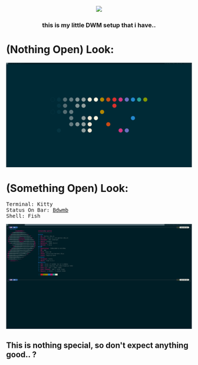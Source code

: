<p align="center">
<img src="https://user-images.githubusercontent.com/71613062/123562468-7acd1f80-d79e-11eb-9ca3-6ee2f67fc0c0.png" width="80%">
</p>

<h3 align="center">this is my little DWM setup that i have..</h3>

<h1>(Nothing Open) Look:</h1>
<img align="center" src="/screenshots/LAF/nothingopen1.jpg">

<h1>(Something Open) Look:</h1> 
<pre>
Terminal: Kitty
Status On Bar: <a href="https://ari-web.xyz/gh/bdwmb">Bdwmb</a>
Shell: Fish
</pre>
<img src="/screenshots/LAF/somethingopen1.jpg">

<h2>This is nothing special, so don't expect anything good.. ?</h2>
